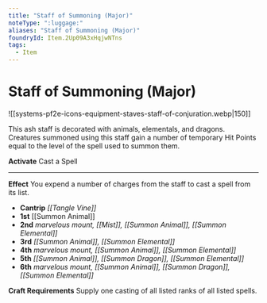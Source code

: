 ```yaml
---
title: "Staff of Summoning (Major)"
noteType: ":luggage:"
aliases: "Staff of Summoning (Major)"
foundryId: Item.2Up09A3xHqjwNTns
tags:
  - Item
---
```


# Staff of Summoning (Major)
![[systems-pf2e-icons-equipment-staves-staff-of-conjuration.webp|150]]

This ash staff is decorated with animals, elementals, and dragons. Creatures summoned using this staff gain a number of temporary Hit Points equal to the level of the spell used to summon them.

**Activate** Cast a Spell

* * *

**Effect** You expend a number of charges from the staff to cast a spell from its list.

*   **Cantrip** _[[Tangle Vine]]_
*   **1st** [[Summon Animal]]
*   **2nd** _marvelous mount, [[Mist]], [[Summon Animal]], [[Summon Elemental]]_
*   **3rd** _[[Summon Animal]], [[Summon Elemental]]_
*   **4th** _marvelous mount, [[Summon Animal]], [[Summon Elemental]]_
*   **5th** _[[Summon Animal]], [[Summon Dragon]], [[Summon Elemental]]_
*   **6th** _marvelous mount, [[Summon Animal]], [[Summon Dragon]], [[Summon Elemental]]_

**Craft Requirements** Supply one casting of all listed ranks of all listed spells.
